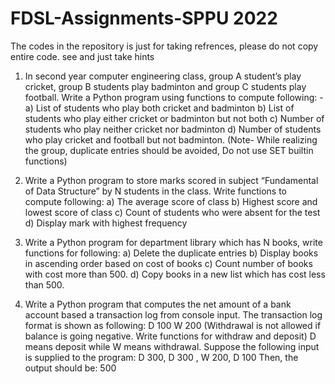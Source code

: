 # FDSL-Assignments-SPPU 2022
The codes in the repository is just for taking refrences, please do not copy entire code. see and just take hints

1. In second year computer engineering class, group A student’s play cricket, group B students
play badminton and group C students play football.
Write a Python program using functions to compute following: -
    a) List of students who play both cricket and badminton
    b) List of students who play either cricket or badminton but not both
    c) Number of students who play neither cricket nor badminton
    d) Number of students who play cricket and football but not badminton.
(Note- While realizing the group, duplicate entries should be avoided, Do not use SET builtin functions)


2. Write a Python program to store marks scored in subject “Fundamental of Data Structure” by
N students in the class. Write functions to compute following:
    a) The average score of class
    b) Highest score and lowest score of class
    c) Count of students who were absent for the test
    d) Display mark with highest frequency

3. Write a Python program for department library which has N books, write functions for
following:
    a) Delete the duplicate entries
    b) Display books in ascending order based on cost of books
    c) Count number of books with cost more than 500.
    d) Copy books in a new list which has cost less than 500.

4. Write a Python program that computes the net amount of a bank account based a transaction
log from console input. The transaction log format is shown as following: D 100 W 200
(Withdrawal is not allowed if balance is going negative. Write functions for withdraw and
deposit) D means deposit while W means withdrawal.
    Suppose the following input is supplied to the program:
    D 300, D 300 , W 200, D 100 Then, the output should be: 500
    
